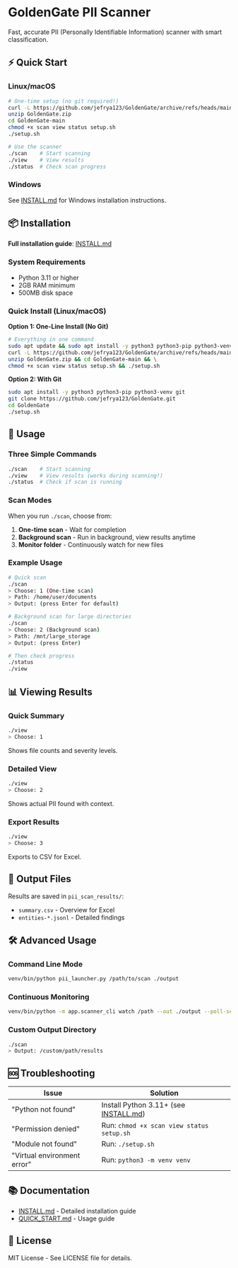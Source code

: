 # GoldenGate PII Scanner

Fast, accurate PII (Personally Identifiable Information) scanner with smart classification.

## ⚡ Quick Start

### Linux/macOS
```bash
# One-time setup (no git required!)
curl -L https://github.com/jefrya123/GoldenGate/archive/refs/heads/main.zip -o GoldenGate.zip
unzip GoldenGate.zip
cd GoldenGate-main
chmod +x scan view status setup.sh
./setup.sh

# Use the scanner
./scan    # Start scanning
./view    # View results
./status  # Check scan progress
```

### Windows
See [INSTALL.md](INSTALL.md) for Windows installation instructions.

## 📦 Installation

**Full installation guide**: [INSTALL.md](INSTALL.md)

### System Requirements
- Python 3.11 or higher
- 2GB RAM minimum
- 500MB disk space

### Quick Install (Linux/macOS)

**Option 1: One-Line Install (No Git)**
```bash
# Everything in one command
sudo apt update && sudo apt install -y python3 python3-pip python3-venv curl unzip && \
curl -L https://github.com/jefrya123/GoldenGate/archive/refs/heads/main.zip -o GoldenGate.zip && \
unzip GoldenGate.zip && cd GoldenGate-main && \
chmod +x scan view status setup.sh && ./setup.sh
```

**Option 2: With Git**
```bash
sudo apt install -y python3 python3-pip python3-venv git
git clone https://github.com/jefrya123/GoldenGate.git
cd GoldenGate
./setup.sh
```

## 🚀 Usage

### Three Simple Commands
```bash
./scan    # Start scanning
./view    # View results (works during scanning!)
./status  # Check if scan is running
```

### Scan Modes

When you run `./scan`, choose from:
1. **One-time scan** - Wait for completion
2. **Background scan** - Run in background, view results anytime
3. **Monitor folder** - Continuously watch for new files

### Example Usage

```bash
# Quick scan
./scan
> Choose: 1 (One-time scan)
> Path: /home/user/documents
> Output: (press Enter for default)

# Background scan for large directories
./scan
> Choose: 2 (Background scan)
> Path: /mnt/large_storage
> Output: (press Enter)

# Then check progress
./status
./view
```

## 📊 Viewing Results

### Quick Summary
```bash
./view
> Choose: 1
```
Shows file counts and severity levels.

### Detailed View
```bash
./view
> Choose: 2
```
Shows actual PII found with context.

### Export Results
```bash
./view
> Choose: 3
```
Exports to CSV for Excel.

## 📁 Output Files

Results are saved in `pii_scan_results/`:
- `summary.csv` - Overview for Excel
- `entities-*.jsonl` - Detailed findings

## 🛠️ Advanced Usage

### Command Line Mode
```bash
venv/bin/python pii_launcher.py /path/to/scan ./output
```

### Continuous Monitoring
```bash
venv/bin/python -m app.scanner_cli watch /path --out ./output --poll-seconds 30
```

### Custom Output Directory
```bash
./scan
> Output: /custom/path/results
```

## 🆘 Troubleshooting

| Issue | Solution |
|-------|----------|
| "Python not found" | Install Python 3.11+ (see [INSTALL.md](INSTALL.md)) |
| "Permission denied" | Run: `chmod +x scan view status setup.sh` |
| "Module not found" | Run: `./setup.sh` |
| "Virtual environment error" | Run: `python3 -m venv venv` |

## 📚 Documentation

- [INSTALL.md](INSTALL.md) - Detailed installation guide
- [QUICK_START.md](QUICK_START.md) - Usage guide

## 📄 License

MIT License - See LICENSE file for details.